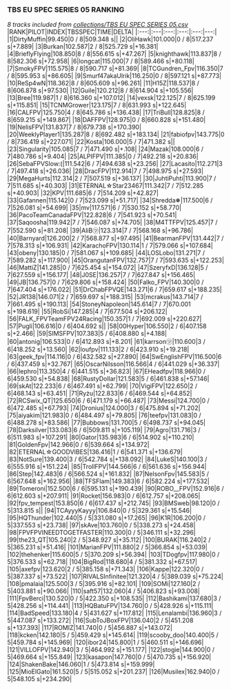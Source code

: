 ### TBS EU SPEC SERIES 05 RANKING
*8 tracks included from [collections/TBS EU SPEC SERIES 05.csv](/collections/TBS%20EU%20SPEC%20SERIES%2005.csv)*
|RANK|PILOT|INDEX|TBSSPEC|TIME|DELTA|
|:---:|:---|:---:|:---:|:---:|---:|
|1|DirtyMuffin|99.450|0 / 8|509.348 s||
|2|OliHawk|101.000|0 / 8|517.237 s|+7.889|
|3|Burkan|102.587|2 / 8|525.729 s|+16.381|
|4|BrieflyFlying|108.850|8 / 8|556.615 s|+47.267|
|5|knighthawk|113.837|8 / 8|582.306 s|+72.958|
|6|longcat|115.000|7 / 8|589.466 s|+80.118|
|7|SmokyFPV|115.575|8 / 8|590.717 s|+81.369|
|8|TCGundren_Fpv|116.350|7 / 8|595.953 s|+86.605|
|9|Smurf47akaUlrik|116.250|0 / 8|597.121 s|+87.773|
|10|ReSp4wN|118.362|8 / 8|605.609 s|+96.261|
|11|H15Z|118.537|8 / 8|606.878 s|+97.530|
|12|Guile|120.212|8 / 8|614.904 s|+105.556|
|13|Bree|119.987|1 / 8|616.360 s|+107.012|
|14|vexsk|122.125|7 / 8|625.199 s|+115.851|
|15|TCNMGrower|123.175|7 / 8|631.993 s|+122.645|
|16|CALFPV|125.750|4 / 8|645.786 s|+136.438|
|17|TriBull|128.825|8 / 8|659.215 s|+149.867|
|18|DAFFPV|128.975|0 / 8|660.828 s|+151.480|
|19|NelisFPV|131.837|7 / 8|679.738 s|+170.390|
|20|WeeklyPlayer1|135.287|8 / 8|692.482 s|+183.134|
|21|fabiofpv|143.775|0 / 8|736.419 s|+227.071|
|22|Kosta|106.000|5 / 7|471.382 s||
|23|Singularity|105.085|7 / 7|471.490 s|+.108|
|24|Mazak|108.000|6 / 7|480.786 s|+9.404|
|25|ALPIFPV|111.385|0 / 7|492.218 s|+20.836|
|26|SebaFPVSlow:(|111.542|6 / 7|494.638 s|+23.256|
|27|Lacasito|112.271|3 / 7|497.418 s|+26.036|
|28|DracFPV|112.914|7 / 7|498.975 s|+27.593|
|29|MegaHurts|112.314|2 / 7|507.519 s|+36.137|
|30|JuhtiPuhti|113.900|7 / 7|511.685 s|+40.303|
|31|ETERNAL☆Star23467|111.342|7 / 7|512.285 s|+40.903|
|32|KPV|111.685|6 / 7|514.209 s|+42.827|
|33|Gafannen|115.142|0 / 7|523.099 s|+51.717|
|34|Shredda❅|117.500|6 / 7|526.081 s|+54.699|
|35|mv|117.571|6 / 7|530.152 s|+58.770|
|36|PacoTeamCanadaFPV|122.828|6 / 7|541.923 s|+70.541|
|37|Saqoosha|119.942|7 / 7|546.087 s|+74.705|
|38|M4TTFPV|125.457|7 / 7|552.590 s|+81.208|
|39|AliB㋡|123.314|7 / 7|568.168 s|+96.786|
|40|Barnyard|126.200|2 / 7|568.877 s|+97.495|
|41|BearmanFPV|131.442|7 / 7|578.313 s|+106.931|
|42|KarachoFPV|130.114|1 / 7|579.066 s|+107.684|
|43|obeny|130.185|0 / 7|581.067 s|+109.685|
|44|LOSLobo|131.271|7 / 7|589.282 s|+117.900|
|45|OrangutanFPV|132.757|7 / 7|593.635 s|+122.253|
|46|MattiZ|141.285|0 / 7|625.454 s|+154.072|
|47|SzeryfxD|136.128|5 / 7|627.559 s|+156.177|
|48|J0SE|136.257|7 / 7|627.847 s|+156.465|
|49|JB|136.757|0 / 7|629.806 s|+158.424|
|50|Falko_FPV|140.300|0 / 7|647.404 s|+176.022|
|51|DrChabFPVQE|143.271|6 / 7|659.617 s|+188.235|
|52|JR138|146.071|2 / 7|659.697 s|+188.315|
|53|mcrakus|143.714|7 / 7|661.495 s|+190.113|
|54|StoneyNapoleon|145.614|7 / 7|670.001 s|+198.619|
|55|RobSi|147.285|4 / 7|677.504 s|+206.122|
|56|FALK_FPVTeamFPV24Racing|150.357|1 / 7|692.009 s|+220.627|
|57|Pugli|106.616|0 / 6|404.692 s||
|58|00Hyper|106.550|2 / 6|407.158 s|+2.466|
|59|SIMSFPV|107.383|5 / 6|408.880 s|+4.188|
|60|antonig|106.533|0 / 6|412.893 s|+8.201|
|61|karrson㋡|110.600|3 / 6|418.252 s|+13.560|
|62|loufpv|111.133|2 / 6|423.910 s|+19.218|
|63|geek_fpv|114.116|0 / 6|432.582 s|+27.890|
|64|SwEnglishFPV|116.500|6 / 6|437.459 s|+32.767|
|65|OscarNilsson|116.566|4 / 6|441.029 s|+36.337|
|66|lephro|113.350|4 / 6|441.515 s|+36.823|
|67|EHeadfpv|118.966|0 / 6|459.530 s|+54.838|
|68|RustyDollar|121.583|5 / 6|461.838 s|+57.146|
|69|skAt|122.233|6 / 6|467.491 s|+62.799|
|70|VigiFPV|122.650|2 / 6|468.143 s|+63.451|
|71|Ryżu|122.833|6 / 6|469.544 s|+64.852|
|72|RCSwix_QT|125.650|6 / 6|471.179 s|+66.487|
|73|Messi|124.700|0 / 6|472.485 s|+67.793|
|74|Dronius|124.000|3 / 6|475.894 s|+71.202|
|75|aiyakim|121.983|0 / 6|484.497 s|+79.805|
|76|teefpv|131.083|0 / 6|488.278 s|+83.586|
|77|Bubbows|131.700|5 / 6|498.737 s|+94.045|
|78|Darksilver|133.083|6 / 6|509.811 s|+105.119|
|79|Agro|131.716|3 / 6|511.983 s|+107.291|
|80|Gator|135.983|6 / 6|514.902 s|+110.210|
|81|GoldenFpv|142.966|0 / 6|539.664 s|+134.972|
|82|ETERNAL☆GOODVIBES|136.416|1 / 6|541.371 s|+136.679|
|83|NotSure|139.400|3 / 6|542.784 s|+138.092|
|84|LukeS|140.100|3 / 6|555.916 s|+151.224|
|85|TrollFPV|144.566|6 / 6|561.636 s|+156.944|
|86|Step|142.483|6 / 6|566.524 s|+161.832|
|87|NelsonFpv|145.583|5 / 6|567.648 s|+162.956|
|88|TFSFlam|149.383|6 / 6|582.224 s|+177.532|
|89|Tomeroni|152.500|6 / 6|595.131 s|+190.439|
|90|ROBO__FPV|152.916|6 / 6|612.603 s|+207.911|
|91|Rocket|156.983|0 / 6|612.757 s|+208.065|
|92|fpv_tempest|153.850|6 / 6|617.437 s|+212.745|
|93|BMSweb|98.120|0 / 5|313.815 s||
|94|TCAyyyKayyy|106.840|0 / 5|329.361 s|+15.546|
|95|HQThunder|102.440|5 / 5|331.080 s|+17.265|
|96|K1R|106.200|0 / 5|337.553 s|+23.738|
|97|skAve|103.760|0 / 5|338.273 s|+24.458|
|98|FPVFPVINEEDTOGETFASTER|110.300|0 / 5|346.111 s|+32.296|
|99|the23_QT|105.240|2 / 5|348.927 s|+35.112|
|100|BURAK|116.240|2 / 5|365.231 s|+51.416|
|101|MarianFPV|111.880|2 / 5|366.854 s|+53.039|
|102|thehenker|115.600|5 / 5|370.209 s|+56.394|
|103|TDogfpv|117.980|0 / 5|376.533 s|+62.718|
|104|BigRod|118.680|4 / 5|381.332 s|+67.517|
|105|axefpv|123.620|2 / 5|385.158 s|+71.343|
|106|Kappe|122.320|0 / 5|387.337 s|+73.522|
|107|RIVALSInfinitee|121.320|4 / 5|389.039 s|+75.224|
|108|pmalaia|125.500|3 / 5|395.916 s|+82.101|
|109|SOMi|127.160|2 / 5|403.881 s|+90.066|
|110|saft57|132.060|4 / 5|406.823 s|+93.008|
|111|FpvBerci|130.520|0 / 5|422.350 s|+108.535|
|112|Bashikami|137.680|3 / 5|428.256 s|+114.441|
|113|HQBatuFPV|134.760|0 / 5|428.926 s|+115.111|
|114|BadSpeed|133.180|4 / 5|431.627 s|+117.812|
|115|Lenalambi|136.960|3 / 5|447.087 s|+133.272|
|116|SubToJBoxFPV|136.040|2 / 5|451.208 s|+137.393|
|117|ROMIZ|141.740|0 / 5|456.887 s|+143.072|
|118|kcken|142.180|5 / 5|459.429 s|+145.614|
|119|scooby_doo|140.400|5 / 5|459.784 s|+145.969|
|120|ibor24|145.800|1 / 5|460.511 s|+146.696|
|121|VILLOFPV|142.940|3 / 5|464.992 s|+151.177|
|122|stogie|144.900|0 / 5|469.664 s|+155.849|
|123|kasapon|147.760|0 / 5|470.735 s|+156.920|
|124|ShakenBake|146.060|1 / 5|473.814 s|+159.999|
|125|MioElGato|161.520|5 / 5|515.052 s|+201.237|
|126|Musilex|162.940|0 / 5|548.105 s|+234.290|

